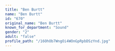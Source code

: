 ```yaml
---
title: "Ben Burtt"
name: "Ben Burtt"
id: "670"
original_name: "Ben Burtt"
known_for_department: "Sound"
gender: "2"
adult: "false"
profile_path: "/16OhOb7WngOi4WOnGpRpbDSzYnd.jpg"
---
```

